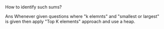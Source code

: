 How to identify such sums?

Ans Whenever given questions where "k elemnts" and "smallest or largest" is given then apply "Top K elements" approach and use a heap.
